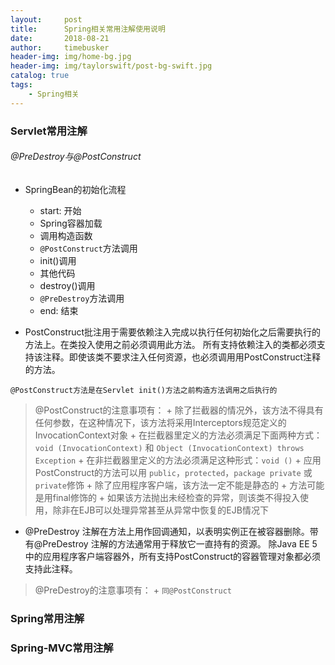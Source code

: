 ```yaml
---
layout:     post
title:      Spring相关常用注解使用说明
date:       2018-08-21
author:     timebusker
header-img: img/home-bg.jpg
header-img: img/taylorswift/post-bg-swift.jpg
catalog: true
tags:
    - Spring相关
---
```



### Servlet常用注解

###### @PreDestroy与@PostConstruct

- SpringBean的初始化流程
	+ start: 开始
	+ Spring容器加载
	+ 调用构造函数
	+ `@PostConstruct`方法调用
	+ init()调用
	+ 其他代码
	+ destroy()调用
	+ `@PreDestroy`方法调用
	+ end: 结束

- PostConstruct批注用于需要依赖注入完成以执行任何初始化之后需要执行的方法上。在类投入使用之前必须调用此方法。
所有支持依赖注入的类都必须支持该注释。即使该类不要求注入任何资源，也必须调用用PostConstruct注释的方法。

`@PostConstruct方法是在Servlet init()方法之前构造方法调用之后执行的`

> @PostConstruct的注意事项有：
	+ 除了拦截器的情况外，该方法不得具有任何参数，在这种情况下，该方法将采用Interceptors规范定义的InvocationContext对象
	+ 在拦截器里定义的方法必须满足下面两种方式：`void (InvocationContext)` 和 `Object (InvocationContext) throws Exception`
	+ 在非拦截器里定义的方法必须满足这种形式：`void ()`
	+ 应用PostConstruct的方法可以用 `public`，`protected`，`package private` 或`private`修饰
	+ 除了应用程序客户端，该方法一定不能是静态的
	+ 方法可能是用final修饰的
	+ 如果该方法抛出未经检查的异常，则该类不得投入使用，除非在EJB可以处理异常甚至从异常中恢复的EJB情况下

- @PreDestroy 注解在方法上用作回调通知，以表明实例正在被容器删除。带有@PreDestroy 注解的方法通常用于释放它一直持有的资源。
除Java EE 5中的应用程序客户端容器外，所有支持PostConstruct的容器管理对象都必须支持此注释。

> @PreDestroy的注意事项有：
	+ `同@PostConstruct`


### Spring常用注解





### Spring-MVC常用注解


